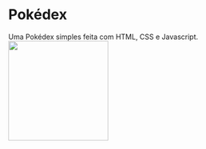 <h1>Pokédex</h1>
Uma Pokédex simples feita com HTML, CSS e Javascript.
<img width="200px" src="https://upload.wikimedia.org/wikipedia/commons/thumb/9/98/International_Pok%C3%A9mon_logo.svg/1200px-International_Pok%C3%A9mon_logo.svg.png">

<style>
  img{
    margim-top: 10px;
  }
    
</style>
